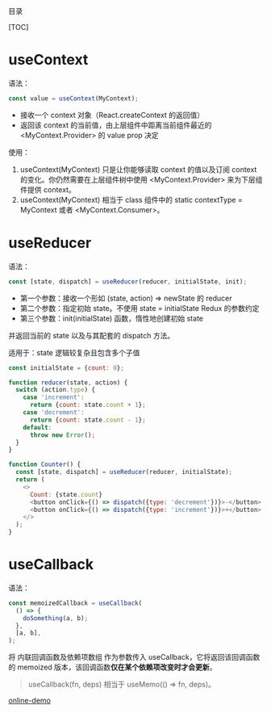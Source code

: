 目录

[TOC]

# useContext
语法：
```js
const value = useContext(MyContext);
```
- 接收一个 context 对象（React.createContext 的返回值）
- 返回该 context 的当前值，由上层组件中距离当前组件最近的 <MyContext.Provider> 的 value prop 决定


使用：
1. useContext(MyContext) 只是让你能够读取 context 的值以及订阅 context 的变化。你仍然需要在上层组件树中使用 <MyContext.Provider> 来为下层组件提供 context。
2. useContext(MyContext) 相当于 class 组件中的 static contextType = MyContext 或者 <MyContext.Consumer>。


# useReducer
语法：
```js
const [state, dispatch] = useReducer(reducer, initialState, init);
```
- 第一个参数：接收一个形如 (state, action) => newState 的 reducer
- 第二个参数：指定初始 state。不使用 state = initialState Redux 的参数约定
- 第三个参数：init(initialState) 函数，惰性地创建初始 state

并返回当前的 state 以及与其配套的 dispatch 方法。

适用于：state 逻辑较复杂且包含多个子值

```js
const initialState = {count: 0};

function reducer(state, action) {
  switch (action.type) {
    case 'increment':
      return {count: state.count + 1};
    case 'decrement':
      return {count: state.count - 1};
    default:
      throw new Error();
  }
}

function Counter() {
  const [state, dispatch] = useReducer(reducer, initialState);
  return (
    <>
      Count: {state.count}
      <button onClick={() => dispatch({type: 'decrement'})}>-</button>
      <button onClick={() => dispatch({type: 'increment'})}>+</button>
    </>
  );
}
```

# useCallback
语法：
```js
const memoizedCallback = useCallback(
  () => {
    doSomething(a, b);
  },
  [a, b],
);
```
将 内联回调函数及依赖项数组 作为参数传入 useCallback，它将返回该回调函数的 memoized 版本，该回调函数**仅在某个依赖项改变时才会更新**。

> useCallback(fn, deps) 相当于 useMemo(() => fn, deps)。

[online-demo](https://codesandbox.io/s/hook-base-7cc8j?file=/src/UseCallbackExample.js)